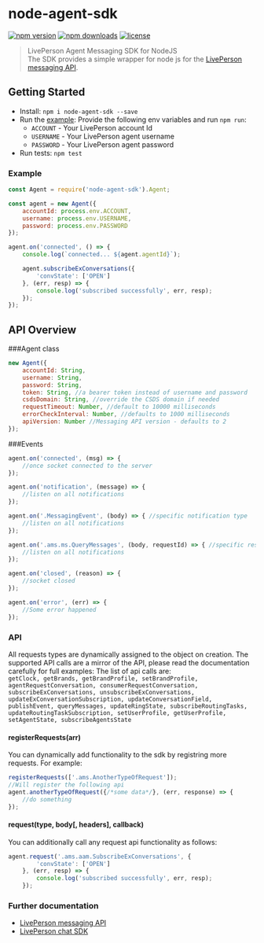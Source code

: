 node-agent-sdk
========
[![npm version](https://img.shields.io/npm/v/node-agent-sdk.svg)](https://img.shields.io/npm/v/node-agent-sdk)
[![npm downloads](https://img.shields.io/npm/dm/node-agent-sdk.svg)](https://img.shields.io/npm/dm/node-agent-sdk.svg)
[![license](https://img.shields.io/npm/l/node-agent-sdk.svg)](LICENSE)

> LivePerson Agent Messaging SDK for NodeJS  
The SDK provides a simple wrapper for node js for the [LivePerson messaging API](http://ec2-54-175-164-201.compute-1.amazonaws.com:4180/v3/consumer-interation-index.html).

Getting Started
---------------
- Install: `npm i node-agent-sdk --save`  
- Run the [example](/examples/bot.js): Provide the following env variables and run `npm run`:
  - `ACCOUNT` - Your LivePerson account Id
  - `USERNAME` - Your LivePerson agent username
  - `PASSWORD` - Your LivePerson agent password
- Run tests: `npm test`

### Example
```javascript
const Agent = require('node-agent-sdk').Agent;

const agent = new Agent({
    accountId: process.env.ACCOUNT,
    username: process.env.USERNAME,
    password: process.env.PASSWORD
});

agent.on('connected', () => {
    console.log(`connected... ${agent.agentId}`);

    agent.subscribeExConversations({
        'convState': ['OPEN']
    }, (err, resp) => {
        console.log('subscribed successfully', err, resp);
    });
});
```

API Overview
-------------
###Agent class
```javascript
new Agent({
    accountId: String,
    username: String,
    password: String,
    token: String, //a bearer token instead of username and password
    csdsDomain: String, //override the CSDS domain if needed
    requestTimeout: Number, //default to 10000 milliseconds
    errorCheckInterval: Number, //defaults to 1000 milliseconds
    apiVersion: Number //Messaging API version - defaults to 2
});

```
###Events
```javascript
agent.on('connected', (msg) => {
    //once socket connected to the server
});

agent.on('notification', (message) => {
    //listen on all notifications
});

agent.on('.MessagingEvent', (body) => { //specific notification type
    //listen on all notifications
});

agent.on('.ams.ms.QueryMessages', (body, requestId) => { //specific response type
    //listen on all notifications
});

agent.on('closed', (reason) => {
    //socket closed
});

agent.on('error', (err) => {
    //Some error happened
});

```

### API
All requests types are dynamically assigned to the object on creation.
The supported API calls are a mirror of the API, please read the documentation carefully for full examples:
The list of api calls are:  
`getClock, getBrands, getBrandProfile, setBrandProfile, agentRequestConversation, consumerRequestConversation, subscribeExConversations, unsubscribeExConversations, updateExConversationSubscription, updateConversationField, publishEvent, queryMessages, updateRingState, subscribeRoutingTasks, updateRoutingTaskSubscription, setUserProfile, getUserProfile, setAgentState, subscribeAgentsState`

#### registerRequests(arr)
You can dynamically add functionality to the sdk by registring more requests.
For example:
```javascript
registerRequests(['.ams.AnotherTypeOfRequest']);
//Will register the following api
agent.anotherTypeOfRequest({/*some data*/}, (err, response) => {
    //do something
});
```
#### request(type, body[, headers], callback)
You can additionally call any request api functionality as follows:
```javascript
agent.request('.ams.aam.SubscribeExConversations', {
        'convState': ['OPEN']
    }, (err, resp) => {
        console.log('subscribed successfully', err, resp);
    });
```

### Further documentation
- [LivePerson messaging API](http://ec2-54-175-164-201.compute-1.amazonaws.com:4180/v3/consumer-interation-index.html)
- [LivePerson chat SDK](https://github.com/LivePersonInc/chat-agent)
